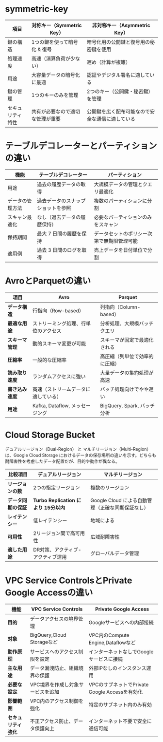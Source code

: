 # symmetric-key

| 項目 | 対称キー（Symmetric Key）| 非対称キー（Asymmetric Key）|
| --- | --- | --- |
| 鍵の構造 |	1つの鍵を使って暗号化 & 復号 |	暗号化用の公開鍵と復号用の秘密鍵を使用 |
| 処理速度 |	高速（演算負荷が少ない） |	遅め（計算が複雑）|
| 用途	| 大容量データの暗号化に最適 |	認証やデジタル署名に適している |
| 鍵の管理	| 1つのキーのみを管理	| 2つのキー（公開鍵・秘密鍵）を管理 |
| セキュリティ特性	| 共有が必要なので適切な管理が重要 |	公開鍵を広く配布可能なので安全な通信に適している |

# テーブルデコレーターとパーティションの違い

| 機能 | テーブルデコレーター| パーティション|
| --- | --- | --- |
| 用途 |過去の履歴データの取得 | 大規模データの管理とクエリ最適化 |
| データの管理方法 |	過去データのスナップショットを参照 | 複数のパーティションに分割 |
| スキャン最適化 | なし（過去データの履歴保持）| 必要なパーティションのみをスキャン |
| 保持期間	| 最大 7 日間の履歴を保持 | データセットのポリシー次第で無期限管理可能 |
| 適用例	| 過去 3 日間のログを取得 | 売上データを日付単位で分割 |

# AvroとParquetの違い

| 項目 | Avro | Parquet |
| --- | --- | --- |
| **データ構造** | 行指向（Row-based）| 列指向（Column-based）|
| **最適な用途** | ストリーミング処理、行単位のアクセス | 分析処理、大規模バッチクエリ |
| **スキーマ管理** | 動的スキーマ変更が可能 | スキーマが固定で最適化される |
| **圧縮率** | 一般的な圧縮率 | 高圧縮（列単位で効率的に圧縮） |
| **読み取り速度** | ランダムアクセスに強い | 大量データの集約処理が高速   |
| **書き込み速度** | 高速（ストリームデータに適している） | バッチ処理向けでやや遅い |
| **用途** | Kafka, Dataflow, メッセージング | BigQuery, Spark, バッチ分析 |

# Cloud Storage Bucket
デュアルリージョン（Dual-Region） と マルチリージョン（Multi-Region） は、Google Cloud Storage におけるデータの保存場所の違いを示す。どちらも耐障害性を考慮したデータ配置だが、目的や動作が異なる。

| **比較項目**       | **デュアルリージョン** | **マルチリージョン** |
|-------------------|----------------|----------------|
| **リージョンの数** | 2つの指定リージョン | 複数のリージョン |
| **データ同期の保証** | **Turbo Replication により 15分以内** | Google Cloud による自動管理（正確な同期保証なし） |
| **レイテンシー** | 低レイテンシー | 地域による |
| **可用性** | 2リージョン間で高可用性 | 広域耐障害性 |
| **適した用途** | DR対策、アクティブ-アクティブ運用 | グローバルデータ管理 |

# VPC Service ControlsとPrivate Google Accessの違い
| 機能|VPC Service Controls|Private Google Access|
|--|--|--|
| **目的**|データアクセスの境界管理|Googleサービスへの内部接続|
| **対象**|BigQuery,Cloud Storageなど|VPC内のCompute Engine,Dataflowなど|
| **動作原理**|サービスへのアクセス制限を設定|インターネットなしでGoogleサービスに接続|
| **主な用途**|データ漏洩防止、組織境界の保護|外部IPなしのインスタンス運用|
| **必要な設定**|VPC境界を作成し対象サービスを追加|VPCのサブネットでPrivate Google Accessを有効化|
| **影響範囲**|VPC内のアクセス制御を強化|特定のサブネット内のみ有効|
| **セキュリティ強化**|不正アクセス防止、データ保護向上|インターネット不要で安全に通信可能|




